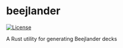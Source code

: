 # beejlander
[![License](https://img.shields.io/github/license/GavinMarkee/beejlander)](https://github.com/GavinMarkee/beejlander/blob/master/LICENSE)

A Rust utility for generating Beejlander decks
